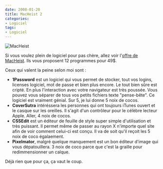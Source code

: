 ```yaml
---
date: 2008-01-20
title: MacHeist 2
categories:
- Logiciel
tags:
- Logiciel
---
```

<img src="https://dlgjp9x71cipk.cloudfront.net/2008/01/macheist2.png" alt="MacHeist" />

Si vous voulez plein de logiciel pour pas chère, allez voir l'<a href="https://www.macheist.com/buy/invite/38612" title="l'offre macheist">offre de MacHeist</a>. Ils vous proposent 12 programmes pour 49$.

<!--more-->

Ceux qui valent la peine selon moi sont :
<ul>
	<li><strong>1Password</strong> est un logiciel qui vous permet de stocker, tout vos logins, licenses logiciel, mot de passe et bien plus encore. Le tout bien sûre est cripté. En plus l'interaction avec votre navigateur est très poussée. Vous pouvez vous séparer de tous vos petits fichiers texte "pense-bête".
Ce logiciel est vraiment génial. Sur 5, je lui donne 5 noix de cocos.</li>
	<li><strong>CoverSutra</strong> intéréssera les personnes qui ont toujours iTunes ouvert et le casque sur les oreilles. Il s'agit d'un contrôleur pour le célèbre lecteur Apple.
Aller, 4 noix de cocos.</li>
	<li><strong>CSSEdit</strong> est un éditeur de feuille de style super simple d'utilisation et très puissant. Il permet même de passer au rayon X n'importe quel site afin de voir comment celui-ci est conçu.
Il va de soit qu'il reçoit les 5 noix de coco égalaement.</li>
	<li><strong>Pixelmator</strong>, malgré quelque manquement est un bon éditeur d'image qui vous dépatouillera.
3 noix de coco parce que c'est la graille pour redimmensionner un calque.</li>
</ul>
Déjà rien que pour ça, ça vaut le coup.
